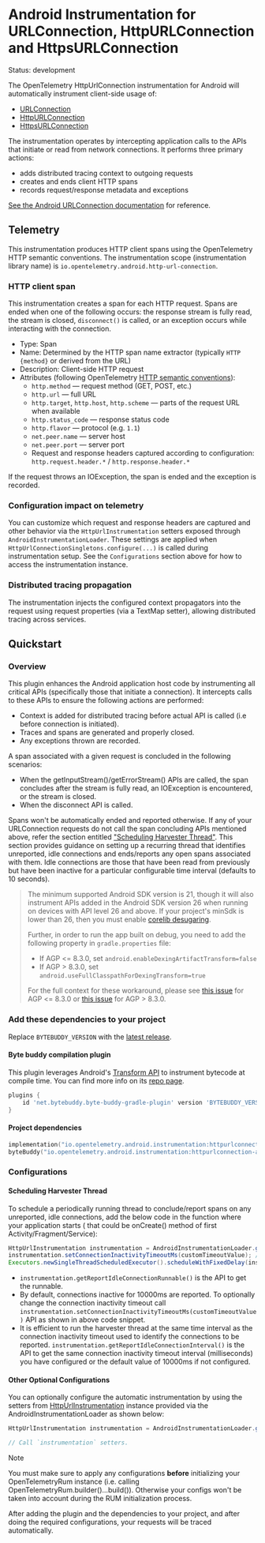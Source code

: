 # Android Instrumentation for URLConnection, HttpURLConnection and HttpsURLConnection

Status: development

The OpenTelemetry HttpUrlConnection instrumentation for Android will automatically
instrument client-side usage of:

- [URLConnection](https://developer.android.com/reference/java/net/URLConnection)
- [HttpURLConnection](https://developer.android.com/reference/java/net/HttpURLConnection)
- [HttpsURLConnection](https://developer.android.com/reference/javax/net/ssl/HttpsURLConnection)

The instrumentation operates by intercepting application calls to the APIs that
initiate or read from network connections. It performs three primary actions:

- adds distributed tracing context to outgoing requests
- creates and ends client HTTP spans
- records request/response metadata and exceptions

[See the Android URLConnection documentation](https://developer.android.com/reference/java/net/URLConnection) for reference.

## Telemetry

This instrumentation produces HTTP client spans using the OpenTelemetry HTTP semantic
conventions. The instrumentation scope (instrumentation library name) is
`io.opentelemetry.android.http-url-connection`.

### HTTP client span

This instrumentation creates a span for each HTTP request. Spans are ended when one of
the following occurs: the response stream is fully read, the stream is closed,
`disconnect()` is called, or an exception occurs while interacting with the connection.

- Type: Span
- Name: Determined by the HTTP span name extractor (typically `HTTP {method}` or derived from the URL)
- Description: Client-side HTTP request
- Attributes (following OpenTelemetry [HTTP semantic conventions](https://opentelemetry.io/docs/specs/semconv/http/http-spans/)):
  - `http.method` — request method (GET, POST, etc.)
  - `http.url` — full URL
  - `http.target`, `http.host`, `http.scheme` — parts of the request URL when available
  - `http.status_code` — response status code
  - `http.flavor` — protocol (e.g. `1.1`)
  - `net.peer.name` — server host
  - `net.peer.port` — server port
  - Request and response headers captured according to configuration: `http.request.header.*` / `http.response.header.*`

If the request throws an IOException, the span is ended and the exception is recorded.

### Configuration impact on telemetry

You can customize which request and response headers are captured and other behavior via
the `HttpUrlInstrumentation` setters exposed through `AndroidInstrumentationLoader`.
These settings are applied when `HttpUrlConnectionSingletons.configure(...)` is called
during instrumentation setup. See the `Configurations` section above for how to access
the instrumentation instance.

### Distributed tracing propagation

The instrumentation injects the configured context propagators into the request using
request properties (via a TextMap setter), allowing distributed tracing across services.

## Quickstart

### Overview

This plugin enhances the Android application host code by instrumenting all critical APIs (specifically those that initiate a connection). It intercepts calls to these APIs to ensure the following actions are performed:

- Context is added for distributed tracing before actual API is called (i.e before connection is initiated).
- Traces and spans are generated and properly closed.
- Any exceptions thrown are recorded.

A span associated with a given request is concluded in the following scenarios:

- When the getInputStream()/getErrorStream() APIs are called, the span concludes after the stream is fully read, an IOException is encountered, or the stream is closed.
- When the disconnect API is called.

Spans won't be automatically ended and reported otherwise. If any of your URLConnection requests do not call the span concluding APIs mentioned above, refer the section entitled ["Scheduling Harvester Thread"](#scheduling-harvester-thread). This section provides guidance on setting up a recurring thread that identifies unreported, idle connections and ends/reports any open spans associated with them. Idle connections are those that have been read from previously but have been inactive for a particular configurable time interval (defaults to 10 seconds).

> The minimum supported Android SDK version is 21, though it will also instrument APIs added in the Android SDK version 26 when running on devices with API level 26 and above.
> If your project's minSdk is lower than 26, then you must enable
> [corelib desugaring](https://developer.android.com/studio/write/java8-support#library-desugaring).
>
> Further, in order to run the app built on debug, you need to add the following property in `gradle.properties` file:
>
> - If AGP <= 8.3.0, set `android.enableDexingArtifactTransform=false`
> - If AGP > 8.3.0, set `android.useFullClasspathForDexingTransform=true`
>
> For the full context for these workaround, please see
> [this issue](https://issuetracker.google.com/issues/334281968) for AGP <= 8.3.0
> or [this issue](https://issuetracker.google.com/issues/230454566#comment18) for AGP > 8.3.0.

### Add these dependencies to your project

Replace `BYTEBUDDY_VERSION` with the [latest release](https://central.sonatype.com/artifact/net.bytebuddy/byte-buddy-gradle-plugin/versions).

#### Byte buddy compilation plugin

This plugin leverages Android's [Transform API](https://developer.android.com/reference/tools/gradle-api/current/com/android/build/api/variant/ScopedArtifactsOperation#toTransform(com.android.build.api.artifact.ScopedArtifact,kotlin.Function1,kotlin.Function1,kotlin.Function1)) to instrument bytecode at compile time. You can find more info on its [repo page](https://github.com/raphw/byte-buddy/tree/master/byte-buddy-gradle-plugin/android-plugin).

```groovy
plugins {
    id 'net.bytebuddy.byte-buddy-gradle-plugin' version 'BYTEBUDDY_VERSION'
}
```

#### Project dependencies

```kotlin
implementation("io.opentelemetry.android.instrumentation:httpurlconnection-library:0.16.0-alpha")
byteBuddy("io.opentelemetry.android.instrumentation:httpurlconnection-agent:0.16.0-alpha")
```

### Configurations

#### Scheduling Harvester Thread

To schedule a periodically running thread to conclude/report spans on any unreported, idle connections, add the below code in the function where your application starts ( that could be onCreate() method of first Activity/Fragment/Service):

```java
HttpUrlInstrumentation instrumentation = AndroidInstrumentationLoader.getInstrumentation(HttpUrlInstrumentation.class);
instrumentation.setConnectionInactivityTimeoutMs(customTimeoutValue); //This is optional. Replace customTimeoutValue with a long data type value which denotes the connection inactivity timeout in milli seconds. Defaults to 10000ms
Executors.newSingleThreadScheduledExecutor().scheduleWithFixedDelay(instrumentation.getReportIdleConnectionRunnable(), 0, instrumentation.getReportIdleConnectionInterval(), TimeUnit.MILLISECONDS);
```

- `instrumentation.getReportIdleConnectionRunnable()` is the API to get the runnable.
- By default, connections inactive for 10000ms are reported. To optionally change the connection inactivity timeout call `instrumentation.setConnectionInactivityTimeoutMs(customTimeoutValue)` API as shown in above code snippet.
- It is efficient to run the harvester thread at the same time interval as the connection inactivity timeout used to identify the connections to be reported. `instrumentation.getReportIdleConnectionInterval()` is the API to get the same connection inactivity timeout interval (milliseconds) you have configured or the default value of 10000ms if not configured.

#### Other Optional Configurations

You can optionally configure the automatic instrumentation by using the setters from [HttpUrlInstrumentation](library/src/main/java/io/opentelemetry/instrumentation/library/httpurlconnection/HttpUrlInstrumentation.kt)
instance provided via the AndroidInstrumentationLoader as shown below:

```java
HttpUrlInstrumentation instrumentation = AndroidInstrumentationLoader.getInstrumentation(HttpUrlInstrumentation.class);

// Call `instrumentation` setters.
```

> [!NOTE]
> You must make sure to apply any configurations **before** initializing your OpenTelemetryRum
> instance (i.e. calling OpenTelemetryRum.builder()...build()). Otherwise your configs won't be
> taken into account during the RUM initialization process.

After adding the plugin and the dependencies to your project, and after doing the required configurations, your requests will be traced automatically.
